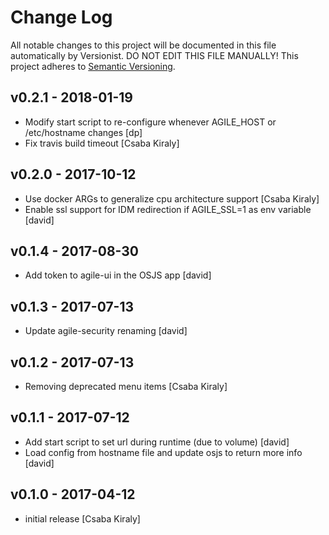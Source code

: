 # Change Log

All notable changes to this project will be documented in this file
automatically by Versionist. DO NOT EDIT THIS FILE MANUALLY!
This project adheres to [Semantic Versioning](http://semver.org/).

## v0.2.1 - 2018-01-19

* Modify start script to re-configure whenever AGILE_HOST or /etc/hostname changes [dp]
* Fix travis build timeout [Csaba Kiraly]

## v0.2.0 - 2017-10-12

* Use docker ARGs to generalize cpu architecture support [Csaba Kiraly]
* Enable ssl support for IDM redirection if AGILE_SSL=1 as env variable [david]

## v0.1.4 - 2017-08-30

* Add token to agile-ui in the OSJS app [david]

## v0.1.3 - 2017-07-13

* Update agile-security renaming [david]

## v0.1.2 - 2017-07-13

* Removing deprecated menu items [Csaba Kiraly]

## v0.1.1 - 2017-07-12

* Add start script to set url during runtime (due to volume) [david]
* Load config from hostname file and update osjs to return more info [david]

## v0.1.0 - 2017-04-12

* initial release [Csaba Kiraly]
